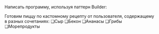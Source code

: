 ﻿Написать программу, используя паттерн Builder:

Готовим пиццу по кастомному рецепту от пользователя, содержащему в разных сочетаниях:
❑Сыр
❑Бекон
❑Ананасы
❑Грибы
❑Морепродукты